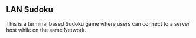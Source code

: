 ## LAN Sudoku

This is a terminal based Sudoku game where users can connect to a server host while on the same Network.
